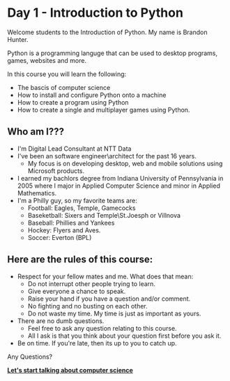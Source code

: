 # Day 1 - Introduction to Python

Welcome students to the Introduction of Python. My name is Brandon Hunter.

Python is a programming languge that can be used to desktop programs, games, websites and more. 

In this course you will learn the following:
- The bascis of computer science
- How to install and configure Python onto a machine
- How to create a program using Python
- How to create a single and multiplayer games using Python.

## Who am I???
- I'm Digital Lead Consultant at NTT Data
- I've been an software engineer\architect for the past 16 years. 
  - My focus is on developing desktop, web and mobile solutions using Microsoft products.
- I earned my bachlors degree from Indiana University of Pennsylvania in 2005 where I major in Applied Computer Science and minor in Applied Mathematics.
- I'm a Philly guy, so my favorite teams are:
  - Football: Eagles, Temple, Gamecocks
  - Baseketball: Sixers and Temple\St.Joesph or Villnova
  - Baseball: Phillies and Yankees
  - Hockey: Flyers and Aves.
  - Soccer: Everton (BPL)
 
## Here are the rules of this course:
- Respect for your fellow mates and me. What does that mean:
  - Do not interrupt other people trying to learn.
  - Give everyone a chance to speak.
  - Raise your hand if you have a question and/or comment.
  - No fighting and no busting on each other.
  - Do not waste my time. My time is just as important as yours.
- There are no dumb questions. 
  - Feel free to ask any question relating to this course. 
  - All I ask is that you think about your question first before you ask it.
- Be on time. If you're late, then its up to you to catch up.

Any Questions?

[**Let's start talking about computer science**](https://github.com/brandonmichaelhunter/UMASAV/blob/beetle/Day1/CompSci.md)
